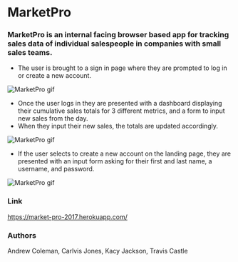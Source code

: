 # MarketPro

### MarketPro is an internal facing browser based app for tracking sales data of individual salespeople in companies with small sales teams.

* The user is brought to a sign in page where they are prompted to log in or create a new account.

![MarketPro gif](https://media.giphy.com/media/XmaRLOlCHbMuA/giphy.gif)

* Once the user logs in they are presented with a dashboard displaying their cumulative sales totals for 3 different metrics, and a form to input new sales from the day.
* When they input their new sales, the totals are updated accordingly.

![MarketPro gif](https://media.giphy.com/media/FcH6HcGkOlfOM/giphy.gif)

* If the user selects to create a new account on the landing page, they are presented with an input form asking for their first and last name, a username, and password.

![MarketPro gif](https://media.giphy.com/media/5g7yG1w27Mhzi/giphy.gif)

### Link
https://market-pro-2017.herokuapp.com/

### Authors
Andrew Coleman, Carlvis Jones, Kacy Jackson, Travis Castle
